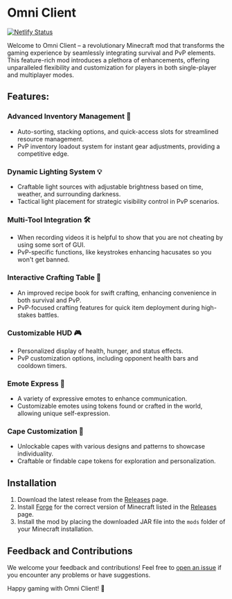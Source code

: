 # Omni Client
[![Netlify Status](https://api.netlify.com/api/v1/badges/f93c7110-896a-446b-8470-46a47be9f6e4/deploy-status)](https://app.netlify.com/sites/omnicl/deploys)

Welcome to Omni Client – a revolutionary Minecraft mod that transforms the gaming experience by seamlessly integrating survival and PvP elements. This feature-rich mod introduces a plethora of enhancements, offering unparalleled flexibility and customization for players in both single-player and multiplayer modes.

## Features:

### Advanced Inventory Management 🎒

- Auto-sorting, stacking options, and quick-access slots for streamlined resource management.
- PvP inventory loadout system for instant gear adjustments, providing a competitive edge.

### Dynamic Lighting System 💡

- Craftable light sources with adjustable brightness based on time, weather, and surrounding darkness.
- Tactical light placement for strategic visibility control in PvP scenarios.

### Multi-Tool Integration 🛠️

- When recording videos it is helpful to show that you are not cheating by using some sort of GUI.
- PvP-specific functions, like keystrokes enhancing hacusates so you won't get banned.

### Interactive Crafting Table 📜

- An improved recipe book for swift crafting, enhancing convenience in both survival and PvP.
- PvP-focused crafting features for quick item deployment during high-stakes battles.

### Customizable HUD 🎮

- Personalized display of health, hunger, and status effects.
- PvP customization options, including opponent health bars and cooldown timers.

### Emote Express 🤔

- A variety of expressive emotes to enhance communication.
- Customizable emotes using tokens found or crafted in the world, allowing unique self-expression.

### Cape Customization 🧣

- Unlockable capes with various designs and patterns to showcase individuality.
- Craftable or findable cape tokens for exploration and personalization.

## Installation

1. Download the latest release from the [Releases](https://github.com/0SGames/Omni/releases) page.
2. Install [Forge](https://files.minecraftforge.net/net/minecraftforge/forge/) for the correct version of Minecraft listed in the [Releases](https://github.com/0SGames/Omni/releases) page.
3. Install the mod by placing the downloaded JAR file into the `mods` folder of your Minecraft installation.

## Feedback and Contributions

We welcome your feedback and contributions! Feel free to [open an issue](https://github.com/0SGames/Omni/issues) if you encounter any problems or have suggestions.

Happy gaming with Omni Client! 🚀
